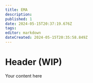 ```yaml
---
title: EMA
description: 
published: 1
date: 2024-05-15T20:37:19.676Z
tags: 
editor: markdown
dateCreated: 2024-05-15T20:35:58.849Z
---
```


# Header (WIP)
Your content here